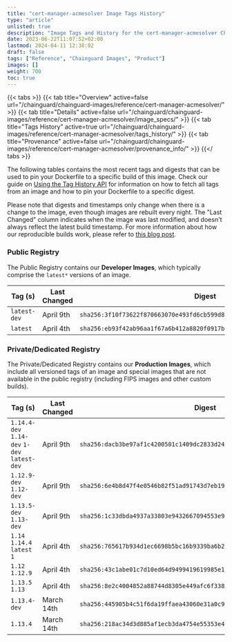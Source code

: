 ```yaml
---
title: "cert-manager-acmesolver Image Tags History"
type: "article"
unlisted: true
description: "Image Tags and History for the cert-manager-acmesolver Chainguard Image"
date: 2023-06-22T11:07:52+02:00
lastmod: 2024-04-11 12:38:02
draft: false
tags: ["Reference", "Chainguard Images", "Product"]
images: []
weight: 700
toc: true
---
```


{{< tabs >}}
{{< tab title="Overview" active=false url="/chainguard/chainguard-images/reference/cert-manager-acmesolver/" >}}
{{< tab title="Details" active=false url="/chainguard/chainguard-images/reference/cert-manager-acmesolver/image_specs/" >}}
{{< tab title="Tags History" active=true url="/chainguard/chainguard-images/reference/cert-manager-acmesolver/tags_history/" >}}
{{< tab title="Provenance" active=false url="/chainguard/chainguard-images/reference/cert-manager-acmesolver/provenance_info/" >}}
{{</ tabs >}}

The following tables contains the most recent tags and digests that can be used to pin your Dockerfile to a specific build of this image. Check our guide on [Using the Tag History API](/chainguard/chainguard-images/using-the-tag-history-api/) for information on how to fetch all tags from an image and how to pin your Dockerfile to a specific digest.

Please note that digests and timestamps only change when there is a change to the image, even though images are rebuilt every night. The "Last Changed" column indicates when the image was last modified, and doesn't always reflect the latest build timestamp. For more information about how our reproducible builds work, please refer to [this blog post](https://www.chainguard.dev/unchained/reproducing-chainguards-reproducible-image-builds).

### Public Registry
The Public Registry contains our **Developer Images**, which typically comprise the `latest*` versions of an image.

| Tag (s)       | Last Changed | Digest                                                                    |
|---------------|--------------|---------------------------------------------------------------------------|
|  `latest-dev` | April 9th    | `sha256:3f10f73622f870663070e493fd6cb599d8f79477626782708950f3be36b2390e` |
|  `latest`     | April 4th    | `sha256:eb93f42ab96aa1f67a6b412a8820f0917b04a710e85d8f81fa20d362529d04ff` |


### Private/Dedicated Registry
The Private/Dedicated Registry contains our **Production Images**, which include all versioned tags of an image and special images that are not available in the public registry (including FIPS images and other custom builds).

| Tag (s)                                       | Last Changed | Digest                                                                    |
|-----------------------------------------------|--------------|---------------------------------------------------------------------------|
|  `1.14.4-dev` `1.14-dev` `1-dev` `latest-dev` | April 9th    | `sha256:dacb3be97af1c4200501c1409dc2833d241f24e38b3a7acf8ba7d78e40a97ae6` |
|  `1.12.9-dev` `1.12-dev`                      | April 9th    | `sha256:6e4b8d47f4e0546b82f51ad91743d7eb1923c6ac053ec8e106f8f74dbbb530d9` |
|  `1.13.5-dev` `1.13-dev`                      | April 9th    | `sha256:1c33dbda4937a33803e9432667094553e91f240d6852b9554f545ce5233dba6b` |
|  `1.14` `1.14.4` `latest` `1`                 | April 4th    | `sha256:765617b934d1ec6698b5bc16b9339ba6b2a40ba98a7e95799906aa4a79a3bc8e` |
|  `1.12` `1.12.9`                              | April 4th    | `sha256:43c1abe01c7d10ed64d9499419619985e1f4ff977329bc8964a8bb5b541cb7b1` |
|  `1.13.5` `1.13`                              | April 4th    | `sha256:8e2c4004852a88744d8305e449afc6f3389097ef95efdfbb0c79cf7164edda3a` |
|  `1.13.4-dev`                                 | March 14th   | `sha256:445905b4c51f6da19ffaea43060e31a0c917e37cd864eb1ba60fca777db38839` |
|  `1.13.4`                                     | March 14th   | `sha256:218ac34d3d885af1ecb3da4754e55353e4b0f85422bdab9f5b8aee55e13ac421` |

